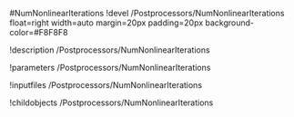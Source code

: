 <!-- MOOSE Object Documentation Stub: Remove this when content is added. -->
#NumNonlinearIterations
!devel /Postprocessors/NumNonlinearIterations float=right width=auto margin=20px padding=20px background-color=#F8F8F8

!description /Postprocessors/NumNonlinearIterations

!parameters /Postprocessors/NumNonlinearIterations

!inputfiles /Postprocessors/NumNonlinearIterations

!childobjects /Postprocessors/NumNonlinearIterations
